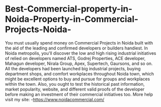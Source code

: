 # Best-Commercial-property-in-Noida-Property-in-Commercial-Projects-Noida-
You must usually spend money on Commercial Projects in Noida built with the aid of the leading and confirmed developers or builders handiest. In Noida metropolis, you'll discover the low and high rising industrial initiatives of relied on developers named ATS, Godrej Properties, ACE developer, Mahagun developer, Nirala Group, Apex, Supertech, Gaursons, and so on. All the developers had been launched big industrial projects, buying department shops, and comfort workplaces throughout Noida town, which might be excellent options to buy and pursue for groups and workplaces within the town. Also, you ought to test the historical past information, market popularity, website, and different valid proofs of the developer before making an investment of their commercial initiatives too.   More help visit my site: -https://www.noidacommercial.com/ 
